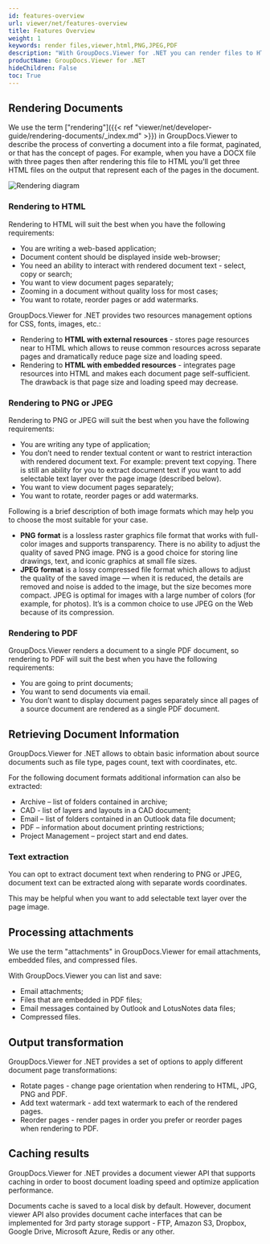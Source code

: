 ```yaml
---
id: features-overview
url: viewer/net/features-overview
title: Features Overview
weight: 1
keywords: render files,viewer,html,PNG,JPEG,PDF
description: "With GroupDocs.Viewer for .NET you can render files to HTML, PNG, JPEG and PDF formats, list and save attachments, embedded files and compressed files, extract document text and detect file type by it's content"
productName: GroupDocs.Viewer for .NET
hideChildren: False
toc: True
---
```


## Rendering Documents

We use the term ["rendering"]({{< ref "viewer/net/developer-guide/rendering-documents/_index.md" >}}) in GroupDocs.Viewer to describe the process of converting a document into a file format, paginated, or that has the concept of pages. For example, when you have a DOCX file with three pages then after rendering this file to HTML you'll get three HTML files on the output that represent each of the pages in the document.

![Rendering diagram](viewer/net/images/getting-started/features-overview/rendering.png)

### Rendering to HTML

Rendering to HTML will suit the best when you have the following requirements:

* You are writing a web-based application;
* Document content should be displayed inside web-browser;
* You need an ability to interact with rendered document text - select, copy or search;
* You want to view document pages separately;
* Zooming in a document without quality loss for most cases;
* You want to rotate, reorder pages or add watermarks.

GroupDocs.Viewer for .NET provides two resources management options for CSS, fonts, images, etc.:

* Rendering to **HTML with external resources** - stores page resources near to HTML which allows to reuse common resources across separate pages and dramatically reduce page size and loading speed.
* Rendering to **HTML with embedded resources** - integrates page resources into HTML and makes each document page self-sufficient. The drawback is that page size and loading speed may decrease.

### Rendering to PNG or JPEG

Rendering to PNG or JPEG will suit the best when you have the following requirements:

* You are writing any type of application;
* You don’t need to render textual content or want to restrict interaction with rendered document text. For example: prevent text copying. There is still an ability for you to extract document text if you want to add selectable text layer over the page image (described below).
* You want to view document pages separately;
* You want to rotate, reorder pages or add watermarks.

Following is a brief description of both image formats which may help you to choose the most suitable for your case.  

* **PNG** **format** is a lossless raster graphics file format that works with full-color images and supports transparency. There is no ability to adjust the quality of saved PNG image. PNG is a good choice for storing line drawings, text, and iconic graphics at small file sizes.
* **JPEG** **format** is a lossy compressed file format which allows to adjust the quality of the saved image — when it is reduced, the details are removed and noise is added to the image, but the size becomes more compact. JPEG is optimal for images with a large number of colors (for example, for photos). It’s is a common choice to use JPEG on the Web because of its compression.

### Rendering to PDF

GroupDocs.Viewer renders a document to a single PDF document, so rendering to PDF will suit the best when you have the following requirements:

* You are going to print documents;
* You want to send documents via email.
* You don’t want to display document pages separately since all pages of a source document are rendered as a single PDF document.

## Retrieving Document Information

GroupDocs.Viewer for .NET allows to obtain basic information about source documents such as file type, pages count, text with coordinates, etc.

For the following document formats additional information can also be extracted:

* Archive – list of folders contained in archive;
* CAD - list of layers and layouts in a CAD document;
* Email – list of folders contained in an Outlook data file document;
* PDF – information about document printing restrictions;
* Project Management – project start and end dates.

### Text extraction

You can opt to extract document text when rendering to PNG or JPEG, document text can be extracted along with separate words coordinates.

This may be helpful when you want to add selectable text layer over the page image.

## Processing attachments

We use the term "attachments" in GroupDocs.Viewer for email attachments, embedded files, and compressed files.

With GroupDocs.Viewer you can list and save:

* Email attachments;
* Files that are embedded in PDF files;
* Email messages contained by Outlook and LotusNotes data files;
* Compressed files.

## Output transformation

GroupDocs.Viewer for .NET provides a set of options to apply different document page transformations:

* Rotate pages - change page orientation when rendering to HTML, JPG, PNG and PDF.
* Add text watermark - add text watermark to each of the rendered pages.
* Reorder pages - render pages in order you prefer or reorder pages when rendering to PDF.

## Caching results

GroupDocs.Viewer for .NET provides a document viewer API that supports caching in order to boost document loading speed and optimize application performance.

Documents cache is saved to a local disk by default. However, document viewer API also provides document cache interfaces that can be implemented for 3rd party storage support - FTP, Amazon S3, Dropbox, Google Drive, Microsoft Azure, Redis or any other.
